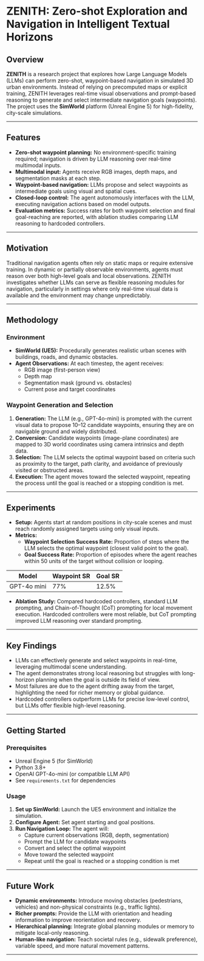 # ZENITH: Zero-shot Exploration and Navigation in Intelligent Textual Horizons

## Overview

**ZENITH** is a research project that explores how Large Language Models (LLMs) can perform zero-shot, waypoint-based navigation in simulated 3D urban environments. Instead of relying on precomputed maps or explicit training, ZENITH leverages real-time visual observations and prompt-based reasoning to generate and select intermediate navigation goals (waypoints). The project uses the **SimWorld** platform (Unreal Engine 5) for high-fidelity, city-scale simulations.

---

## Features

- **Zero-shot waypoint planning:** No environment-specific training required; navigation is driven by LLM reasoning over real-time multimodal inputs.
- **Multimodal input:** Agents receive RGB images, depth maps, and segmentation masks at each step.
- **Waypoint-based navigation:** LLMs propose and select waypoints as intermediate goals using visual and spatial cues.
- **Closed-loop control:** The agent autonomously interfaces with the LLM, executing navigation actions based on model outputs.
- **Evaluation metrics:** Success rates for both waypoint selection and final goal-reaching are reported, with ablation studies comparing LLM reasoning to hardcoded controllers.

---

## Motivation

Traditional navigation agents often rely on static maps or require extensive training. In dynamic or partially observable environments, agents must reason over both high-level goals and local observations. ZENITH investigates whether LLMs can serve as flexible reasoning modules for navigation, particularly in settings where only real-time visual data is available and the environment may change unpredictably.

---

## Methodology

### Environment

- **SimWorld (UE5):** Procedurally generates realistic urban scenes with buildings, roads, and dynamic obstacles.
- **Agent Observations:** At each timestep, the agent receives:
  - RGB image (first-person view)
  - Depth map
  - Segmentation mask (ground vs. obstacles)
  - Current pose and target coordinates

### Waypoint Generation and Selection

1. **Generation:** The LLM (e.g., GPT-4o-mini) is prompted with the current visual data to propose 10–12 candidate waypoints, ensuring they are on navigable ground and widely distributed.
2. **Conversion:** Candidate waypoints (image-plane coordinates) are mapped to 3D world coordinates using camera intrinsics and depth data.
3. **Selection:** The LLM selects the optimal waypoint based on criteria such as proximity to the target, path clarity, and avoidance of previously visited or obstructed areas.
4. **Execution:** The agent moves toward the selected waypoint, repeating the process until the goal is reached or a stopping condition is met.

---

## Experiments

- **Setup:** Agents start at random positions in city-scale scenes and must reach randomly assigned targets using only visual inputs.
- **Metrics:**
  - **Waypoint Selection Success Rate:** Proportion of steps where the LLM selects the optimal waypoint (closest valid point to the goal).
  - **Goal Success Rate:** Proportion of episodes where the agent reaches within 50 units of the target without collision or looping.

| Model         | Waypoint SR | Goal SR |
|---------------|-------------|---------|
| GPT-4o mini   | 77%         | 12.5%   |

- **Ablation Study:** Compared hardcoded controllers, standard LLM prompting, and Chain-of-Thought (CoT) prompting for local movement execution. Hardcoded controllers were most reliable, but CoT prompting improved LLM reasoning over standard prompting.

---

## Key Findings

- LLMs can effectively generate and select waypoints in real-time, leveraging multimodal scene understanding.
- The agent demonstrates strong local reasoning but struggles with long-horizon planning when the goal is outside its field of view.
- Most failures are due to the agent drifting away from the target, highlighting the need for richer memory or global guidance.
- Hardcoded controllers outperform LLMs for precise low-level control, but LLMs offer flexible high-level reasoning.

---

## Getting Started

### Prerequisites

- Unreal Engine 5 (for SimWorld)
- Python 3.8+
- OpenAI GPT-4o-mini (or compatible LLM API)
- See `requirements.txt` for dependencies

### Usage

1. **Set up SimWorld:** Launch the UE5 environment and initialize the simulation.
2. **Configure Agent:** Set agent starting and goal positions.
3. **Run Navigation Loop:** The agent will:
    - Capture current observations (RGB, depth, segmentation)
    - Prompt the LLM for candidate waypoints
    - Convert and select the optimal waypoint
    - Move toward the selected waypoint
    - Repeat until the goal is reached or a stopping condition is met

---

## Future Work

- **Dynamic environments:** Introduce moving obstacles (pedestrians, vehicles) and non-physical constraints (e.g., traffic lights).
- **Richer prompts:** Provide the LLM with orientation and heading information to improve reorientation and recovery.
- **Hierarchical planning:** Integrate global planning modules or memory to mitigate local-only reasoning.
- **Human-like navigation:** Teach societal rules (e.g., sidewalk preference), variable speed, and more natural movement patterns.

---
